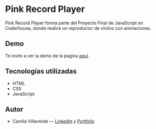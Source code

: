 # Pink Record Player

Pink Record Player forma parte del Proyecto Final de JavaScript en Coderhouse, donde realice un reproductor de vinilos con animaciones.

## Demo

Te invito a ver la demo de la pagina [aquí](https://pink-record-player.vercel.app/).

## Tecnologías utilizadas 

* HTML
* CSS
* JavaScript

## Autor
* Camila Villaverde — [LinkedIn](https://www.linkedin.com/in/camilavillaverde/) y [Portfolio](https://camyael.github.io/portfolio/)